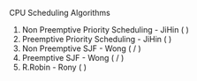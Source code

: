 CPU Scheduling Algorithms

1. Non Preemptive Priority Scheduling - JiHin ( )
2. Preemptive Priority Scheduling - JiHin     ( )
3. Non Preemptive SJF - Wong                 ( / )
4. Preemptive SJF - Wong                     ( / )
5. R.Robin - Rony                             ( )
